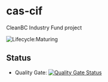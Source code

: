 # cas-cif

CleanBC Industry Fund project

![Lifecycle:Maturing](https://img.shields.io/badge/Lifecycle-Maturing-007EC6)

## Status

- Quality Gate: [![Quality Gate Status](https://sonarcloud.io/api/project_badges/measure?project=bcgov_cas-cif&metric=alert_status)](https://sonarcloud.io/dashboard?id=bcgov_cas-cif)
